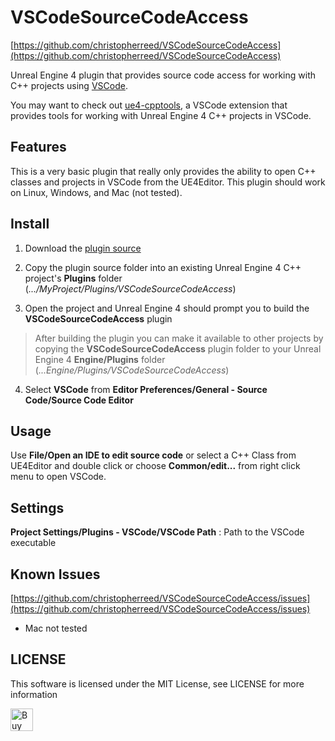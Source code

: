 
VSCodeSourceCodeAccess
======================
[https://github.com/christopherreed/VSCodeSourceCodeAccess](https://github.com/christopherreed/VSCodeSourceCodeAccess)

Unreal Engine 4 plugin that provides source code access for working with C++ projects using [VSCode](https://code.visualstudio.com/).

You may want to check out [ue4-cpptools](https://github.com/christopherreed/ue4-cpptools), a VSCode extension that provides tools for working with Unreal Engine 4 C++ projects in VSCode.

Features
--------

This is a very basic plugin that really only provides the ability to open C++ classes and projects in VSCode from the UE4Editor. This plugin should work on Linux, Windows, and Mac (not tested).


Install
-------

1) Download the [plugin source](https://github.com/christopherreed/VSCodeSourceCodeAccess)

2) Copy the plugin source folder into an existing Unreal Engine 4 C++ project's __Plugins__ folder (*.../MyProject/Plugins/VSCodeSourceCodeAccess*)

3) Open the project and Unreal Engine 4 should prompt you to build the __VSCodeSourceCodeAccess__ plugin

> After building the plugin you can make it available to other projects by copying the __VSCodeSourceCodeAccess__ plugin folder to your Unreal Engine 4 __Engine/Plugins__ folder (*...Engine/Plugins/VSCodeSourceCodeAccess*)

4) Select __VSCode__ from __Editor Preferences/General - Source Code/Source Code Editor__

Usage
-----


Use __File/Open an IDE to edit source code__ or select a C++ Class from UE4Editor and double click or choose __Common/edit...__ from right click menu to open VSCode.

Settings
--------

__Project Settings/Plugins - VSCode/VSCode Path__ : Path to the VSCode executable

Known Issues
------------

[https://github.com/christopherreed/VSCodeSourceCodeAccess/issues](https://github.com/christopherreed/VSCodeSourceCodeAccess/issues)

* Mac not tested

LICENSE
-------
This software is licensed under the MIT License, see LICENSE for more information

<a href='https://ko-fi.com/A41034HG' target='_blank'><img height='36' style='border:0px;height:36px;' src='https://az743702.vo.msecnd.net/cdn/kofi2.png?v=0' border='0' alt='Buy Me a Coffee at ko-fi.com' /></a>
